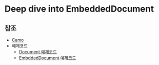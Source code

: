 # Deep dive into EmbeddedDocument



## 참조

* [Camo](https://github.com/scottwrobinson/camo)
* 예제코드
  * [Document 예제코드](./src/ex_document.js)
  * [EmbddedDocument 예제코드](./src/ex_embeddedDocument.js)
